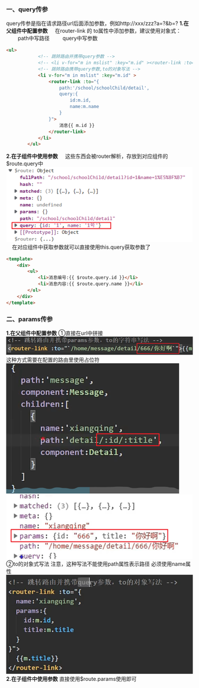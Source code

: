 ### 一、query传参
query传参是指在请求路径url后面添加参数，例如http://xxx/zzz?a=?&b=?
**1.在父组件中配置参数**
&nbsp;&nbsp;&nbsp;&nbsp;在router-link 的 to属性中添加参数，建议使用对象式：
&nbsp;&nbsp;&nbsp;&nbsp;&nbsp;&nbsp;&nbsp;&nbsp;path中写路径
&nbsp;&nbsp;&nbsp;&nbsp;&nbsp;&nbsp;&nbsp;&nbsp;query中写参数
~~~ html
<ul>
            <!-- 跳转路由并携带query参数 -->
            <!-- <li v-for="m in mslist" :key="m.id" ><router-link :to="'/school/schoolChild/detail?id=${m.id}&name=${m.name}'">消息{{ m.id }}</router-link></li> -->
            <!-- 跳转路由携带query参数,to的对象写法 -->
            <li v-for="m in mslist" :key="m.id" >
                <router-link :to="{
                    path:'/school/schoolChild/detail',
                    query:{
                        id:m.id,
                        name:m.name
                    }
                }">
                    消息{{ m.id }}
                </router-link>
            </li>    
        </ul>
~~~
**2.在子组件中使用参数**
&nbsp;&nbsp;&nbsp;&nbsp;这些东西会被router解析，存放到对应组件的$route.query中
![](images/2023-03-26-21-59-27.png)
&nbsp;&nbsp;&nbsp;&nbsp;在对应组件中获取参数就可以直接使用this.query获取参数了
~~~ html
<template>
    <div>
        <ul>
            <li>消息编号:{{ $route.query.id }}</li>
            <li>消息内容:{{ $route.query.name }}</li>
        </ul>
    </div>
</template>
~~~
### 二、params传参
**1.在父组件中配置参数**
①直接在url中拼接
![](images/2023-03-26-22-16-37.png)
这种方式需要在配置的路由里使用占位符
![](images/2023-03-26-22-17-31.png)
![](images/2023-03-26-22-18-06.png)
②to的对象式写法
注意，这种写法不能使用path属性表示路径
必须使用name属性
![](images/2023-03-26-22-19-12.png)
**2.在子组件中使用参数**
直接使用$route.params使用即可